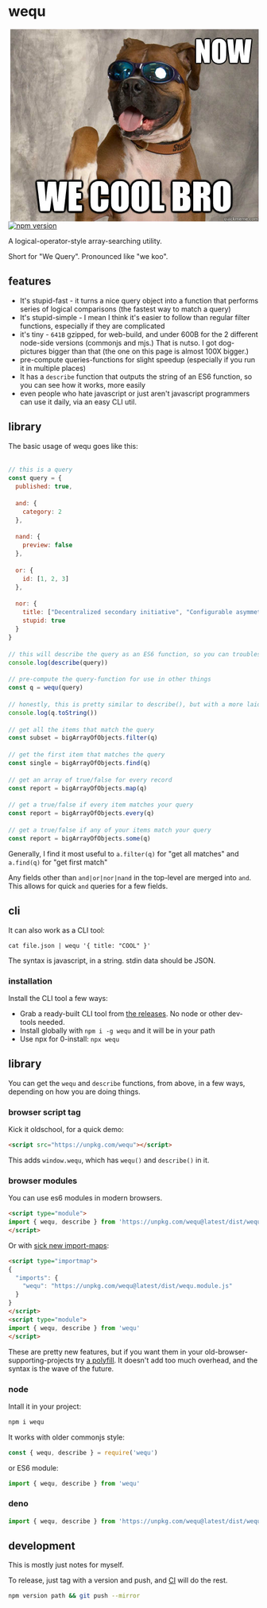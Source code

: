 # wequ

<img src="https://github.com/konsumer/wequ/raw/main/logo.jpg" alt="now we cool bro (picture of dog with sunglasses)" align="right" />

[![npm version](https://badge.fury.io/js/wequ.svg)](https://badge.fury.io/js/wequ)

A logical-operator-style array-searching utility.

Short for "We Query". Pronounced like "we koo".


## features

- It's stupid-fast - it turns a nice query object into a function that performs series of logical comparisons (the fastest way to match a query)
- It's stupid-simple - I mean I think it's easier to follow than regular filter functions, especially if they are complicated
- it's tiny - `641B` gzipped, for web-build, and under 600B for the 2 different node-side versions (commonjs and mjs.) That is nutso. I got dog-pictures bigger than that (the one on this page is almost 100X bigger.)
- pre-compute queries-functions for slight speedup (especially if you run it in multiple places)
- It has a `describe` function that outputs the string of an ES6 function, so you can see how it works, more easily
- even people who hate javascript or just aren't javascript programmers can use it daily, via an easy CLI util.


## library

The basic usage of wequ goes like this:

```js

// this is a query
const query = {
  published: true,

  and: {
    category: 2
  },
  
  nand: {
    preview: false
  },

  or: {
    id: [1, 2, 3]
  },

  nor: {
    title: ["Decentralized secondary initiative", "Configurable asymmetric alliance"],
    stupid: true
  }
}

// this will describe the query as an ES6 function, so you can troubleshoot or just read it in another form
console.log(describe(query))

// pre-compute the query-function for use in other things
const q = wequ(query)

// honestly, this is pretty similar to describe(), but with a more laid-back ES5 chillwave vibe:
console.log(q.toString())

// get all the items that match the query
const subset = bigArrayOfObjects.filter(q)

// get the first item that matches the query
const single = bigArrayOfObjects.find(q)

// get an array of true/false for every record
const report = bigArrayOfObjects.map(q)

// get a true/false if every item matches your query
const report = bigArrayOfObjects.every(q)

// get a true/false if any of your items match your query
const report = bigArrayOfObjects.some(q)
```

Generally, I find it most useful to `a.filter(q)` for "get all matches" and `a.find(q)` for "get first match"

Any fields other than `and|or|nor|nand` in the top-level are merged into `and`. This allows for quick `and` queries for a few fields.


## cli

It can also work as a CLI tool:

```
cat file.json | wequ '{ title: "COOL" }'
```

The syntax is javascript, in a string. stdin data should be JSON.

### installation

Install the CLI tool a few ways:

- Grab a ready-built CLI tool from [the releases](https://github.com/konsumer/wequ/releases). No node or other dev-tools needed.
- Install globally with `npm i -g wequ` and it will be in your path
- Use npx for 0-install: `npx wequ`

## library

You can get the `wequ` and `describe` functions, from above, in a few ways, depending on how you are doing things.

### browser script tag

Kick it oldschool, for a quick demo:

```html
<script src="https://unpkg.com/wequ"></script>
```

This adds `window.wequ`, which has `wequ()` and `describe()` in it.

### browser modules

You can use es6 modules in modern browsers.

```html
<script type="module">
import { wequ, describe } from 'https://unpkg.com/wequ@latest/dist/wequ.module.js'
</script>
```

Or with [sick new import-maps](https://github.com/WICG/import-maps):

```html
<script type="importmap">
{
  "imports": {
    "wequ": "https://unpkg.com/wequ@latest/dist/wequ.module.js"
  }
}
</script>
<script type="module">
import { wequ, describe } from 'wequ'
</script>
```

These are pretty new features, but if you want them in your old-browser-supporting-projects try [a polyfill](https://github.com/guybedford/es-module-shims). It doesn't add too much overhead, and the syntax is the wave of the future. 

### node

Intall it in your project:

```sh
npm i wequ
```

It works with older commonjs style:

```js
const { wequ, describe } = require('wequ')
```

or ES6 module:

```js
import { wequ, describe } from 'wequ'
```

### deno

```js
import { wequ, describe } from 'https://unpkg.com/wequ@latest/dist/wequ.module.js'
```


## development

This is mostly just notes for myself.

To release, just tag with a version and push, and [CI](https://github.com/konsumer/wequ/blob/main/.github/workflows/publish.yml) will do the rest.

```sh
npm version path && git push --mirror
```
